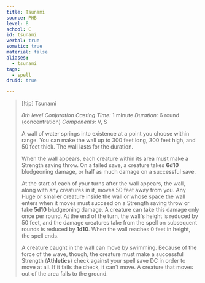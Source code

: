```yaml
---
title: Tsunami
source: PHB
level: 8
school: C
id: tsunami
verbal: true
somatic: true
material: false
aliases:
  - tsunami
tags:
  - spell
druid: true

---
```

>[!tip] Tsunami
>
> *8th level Conjuration*
> *Casting Time:* 1 minute
> *Duration:* 6 round (concentration)
> *Components:* V, S
>
>A wall of water springs into existence at a point you choose within range. You can make the wall up to 300 feet long, 300 feet high, and 50 feet thick. The wall lasts for the duration.
>
>When the wall appears, each creature within its area must make a Strength saving throw. On a failed save, a creature takes **6d10** bludgeoning damage, or half as much damage on a successful save.
>
>At the start of each of your turns after the wall appears, the wall, along with any creatures in it, moves 50 feet away from you. Any Huge or smaller creature inside the wall or whose space the wall enters when it moves must succeed on a Strength saving throw or take **5d10** bludgeoning damage. A creature can take this damage only once per round. At the end of the turn, the wall's height is reduced by 50 feet, and the damage creatures take from the spell on subsequent rounds is reduced by **1d10**. When the wall reaches 0 feet in height, the spell ends.
>
>A creature caught in the wall can move by swimming. Because of the force of the wave, though, the creature must make a successful Strength (**Athletics**) check against your spell save DC in order to move at all. If it fails the check, it can't move. A creature that moves out of the area falls to the ground.
>

